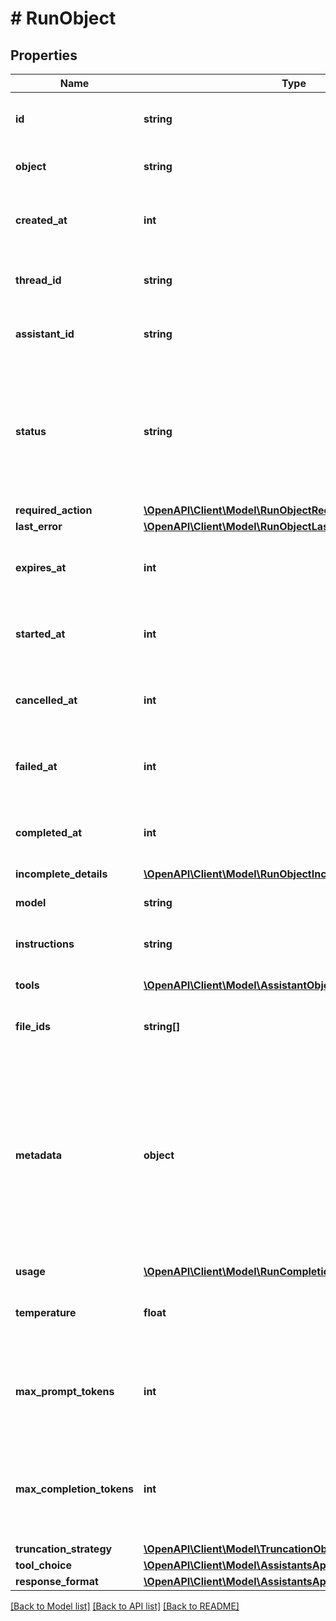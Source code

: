 # # RunObject

## Properties

Name | Type | Description | Notes
------------ | ------------- | ------------- | -------------
**id** | **string** | The identifier, which can be referenced in API endpoints. |
**object** | **string** | The object type, which is always &#x60;thread.run&#x60;. |
**created_at** | **int** | The Unix timestamp (in seconds) for when the run was created. |
**thread_id** | **string** | The ID of the [thread](/docs/api-reference/threads) that was executed on as a part of this run. |
**assistant_id** | **string** | The ID of the [assistant](/docs/api-reference/assistants) used for execution of this run. |
**status** | **string** | The status of the run, which can be either &#x60;queued&#x60;, &#x60;in_progress&#x60;, &#x60;requires_action&#x60;, &#x60;cancelling&#x60;, &#x60;cancelled&#x60;, &#x60;failed&#x60;, &#x60;completed&#x60;, or &#x60;expired&#x60;. |
**required_action** | [**\OpenAPI\Client\Model\RunObjectRequiredAction**](RunObjectRequiredAction.md) |  |
**last_error** | [**\OpenAPI\Client\Model\RunObjectLastError**](RunObjectLastError.md) |  |
**expires_at** | **int** | The Unix timestamp (in seconds) for when the run will expire. |
**started_at** | **int** | The Unix timestamp (in seconds) for when the run was started. |
**cancelled_at** | **int** | The Unix timestamp (in seconds) for when the run was cancelled. |
**failed_at** | **int** | The Unix timestamp (in seconds) for when the run failed. |
**completed_at** | **int** | The Unix timestamp (in seconds) for when the run was completed. |
**incomplete_details** | [**\OpenAPI\Client\Model\RunObjectIncompleteDetails**](RunObjectIncompleteDetails.md) |  |
**model** | **string** | The model that the [assistant](/docs/api-reference/assistants) used for this run. |
**instructions** | **string** | The instructions that the [assistant](/docs/api-reference/assistants) used for this run. |
**tools** | [**\OpenAPI\Client\Model\AssistantObjectToolsInner[]**](AssistantObjectToolsInner.md) | The list of tools that the [assistant](/docs/api-reference/assistants) used for this run. |
**file_ids** | **string[]** | The list of [File](/docs/api-reference/files) IDs the [assistant](/docs/api-reference/assistants) used for this run. |
**metadata** | **object** | Set of 16 key-value pairs that can be attached to an object. This can be useful for storing additional information about the object in a structured format. Keys can be a maximum of 64 characters long and values can be a maxium of 512 characters long. |
**usage** | [**\OpenAPI\Client\Model\RunCompletionUsage**](RunCompletionUsage.md) |  |
**temperature** | **float** | The sampling temperature used for this run. If not set, defaults to 1. | [optional]
**max_prompt_tokens** | **int** | The maximum number of prompt tokens specified to have been used over the course of the run. |
**max_completion_tokens** | **int** | The maximum number of completion tokens specified to have been used over the course of the run. |
**truncation_strategy** | [**\OpenAPI\Client\Model\TruncationObject**](TruncationObject.md) |  |
**tool_choice** | [**\OpenAPI\Client\Model\AssistantsApiToolChoiceOption**](AssistantsApiToolChoiceOption.md) |  |
**response_format** | [**\OpenAPI\Client\Model\AssistantsApiResponseFormatOption**](AssistantsApiResponseFormatOption.md) |  |

[[Back to Model list]](../../README.md#models) [[Back to API list]](../../README.md#endpoints) [[Back to README]](../../README.md)
